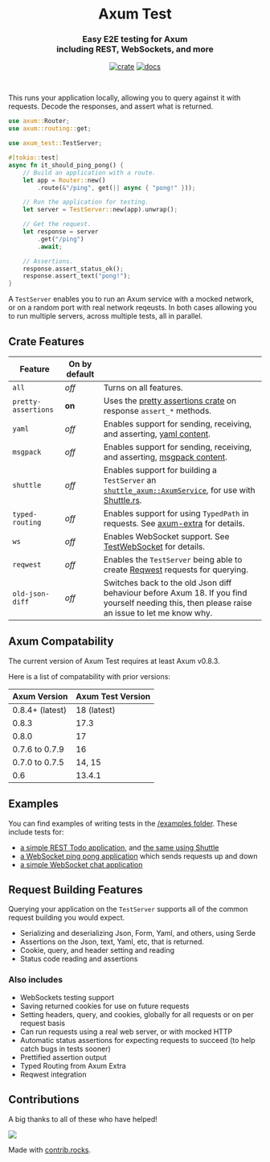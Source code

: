 <div align="center">
  <h1>
    Axum Test
  </h1>

  <h3>
    Easy E2E testing for Axum<br/>
    including REST, WebSockets, and more
  </h3>

  [![crate](https://img.shields.io/crates/v/axum-test.svg)](https://crates.io/crates/axum-test)
  [![docs](https://docs.rs/axum-test/badge.svg)](https://docs.rs/axum-test)

  <br/>
</div>

This runs your application locally, allowing you to query against it with requests.
Decode the responses, and assert what is returned.

```rust
use axum::Router;
use axum::routing::get;

use axum_test::TestServer;

#[tokio::test]
async fn it_should_ping_pong() {
    // Build an application with a route.
    let app = Router::new()
        .route(&"/ping", get(|| async { "pong!" }));

    // Run the application for testing.
    let server = TestServer::new(app).unwrap();

    // Get the request.
    let response = server
        .get("/ping")
        .await;

    // Assertions.
    response.assert_status_ok();
    response.assert_text("pong!");
}
```

A `TestServer` enables you to run an Axum service with a mocked network,
or on a random port with real network reqeusts.
In both cases allowing you to run multiple servers, across multiple tests, all in parallel.

## Crate Features

| Feature             | On by default |                                                                                                                                                      |
|---------------------|---------------|------------------------------------------------------------------------------------------------------------------------------------------------------|
| `all`               | _off_         | Turns on all features.                                                                                                                               |
| `pretty-assertions` | **on**        | Uses the [pretty assertions crate](https://crates.io/crates/pretty_assertions) on response `assert_*` methods.                                       |
| `yaml`              | _off_         | Enables support for sending, receiving, and asserting, [yaml content](https://yaml.org/).                                                            |
| `msgpack`           | _off_         | Enables support for sending, receiving, and asserting, [msgpack content](https://msgpack.org/index.html).                                            |
| `shuttle`           | _off_         | Enables support for building a `TestServer` an [`shuttle_axum::AxumService`](https://docs.rs/shuttle-axum/latest/shuttle_axum/struct.AxumService.html), for use with [Shuttle.rs](https://shuttle.rs). |
| `typed-routing`     | _off_         | Enables support for using `TypedPath` in requests. See [axum-extra](https://crates.io/crates/axum-extra) for details.                                |
| `ws`                | _off_         | Enables WebSocket support. See [TestWebSocket](https://docs.rs/axum-test/latest/axum_test/struct.TestWebSocket.html) for details.                    |
| `reqwest`           | _off_         | Enables the `TestServer` being able to create [Reqwest](https://docs.rs/axum-test/latest/axum_test/struct.TestWebSocket.html) requests for querying. |
| `old-json-diff`     | _off_         | Switches back to the old Json diff behaviour before Axum 18. If you find yourself needing this, then please raise an issue to let me know why.       |

## Axum Compatability

The current version of Axum Test requires at least Axum v0.8.3.

Here is a list of compatability with prior versions:

| Axum Version    | Axum Test Version |
|-----------------|-------------------|
| 0.8.4+ (latest) | 18 (latest)       |
| 0.8.3           | 17.3              |
| 0.8.0           | 17                |
| 0.7.6 to 0.7.9  | 16                |
| 0.7.0 to 0.7.5  | 14, 15            |
| 0.6             | 13.4.1            |

## Examples

You can find examples of writing tests in the [/examples folder](/examples/).
These include tests for:

 * [a simple REST Todo application](/examples/example-todo), and [the same using Shuttle](/examples/example-shuttle)
 * [a WebSocket ping pong application](/examples/example-websocket-ping-pong) which sends requests up and down
 * [a simple WebSocket chat application](/examples/example-websocket-chat)

## Request Building Features

Querying your application on the `TestServer` supports all of the common request building you would expect.

 - Serializing and deserializing Json, Form, Yaml, and others, using Serde
 - Assertions on the Json, text, Yaml, etc, that is returned.
 - Cookie, query, and header setting and reading
 - Status code reading and assertions

### Also includes

 - WebSockets testing support
 - Saving returned cookies for use on future requests
 - Setting headers, query, and cookies, globally for all requests or on per request basis
 - Can run requests using a real web server, or with mocked HTTP
 - Automatic status assertions for expecting requests to succeed (to help catch bugs in tests sooner)
 - Prettified assertion output
 - Typed Routing from Axum Extra
 - Reqwest integration

## Contributions

A big thanks to all of these who have helped!

<a href="https://github.com/josephlenton/axum-test/graphs/contributors">
  <img src="https://contrib.rocks/image?repo=josephlenton/axum-test" />
</a>

Made with [contrib.rocks](https://contrib.rocks).
